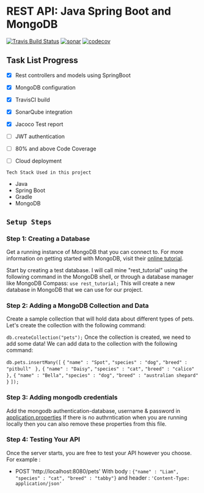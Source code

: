 # REST API: Java Spring Boot and MongoDB
[![Travis Build Status](https://travis-ci.org/GouravRusiya30/SpringBootRestAPI.svg?branch=master)](https://travis-ci.org/GouravRusiya30/SpringBootRestAPI)
[![sonar](https://sonarcloud.io/api/project_badges/measure?project=GouravRusiya30_SpringBootRestAPI&metric=alert_status)](https://sonarcloud.io/dashboard?id=GouravRusiya30_SpringBootRestAPI)
[![codecov](https://codecov.io/gh/GouravRusiya30/SpringBootRestAPI/branch/master/graph/badge.svg)](https://codecov.io/gh/GouravRusiya30/SpringBootRestAPI)

## Task List Progress
- [X] Rest controllers and models using SpringBoot
- [X] MongoDB configuration
- [X] TravisCI build
- [X] SonarQube integration 
- [X] Jacoco Test report
- [ ] JWT authentication
- [ ] 80% and above Code Coverage
- [ ] Cloud deployment


```Tech Stack Used in this project ```
* Java
* Spring Boot
* Gradle
* MongoDB

## ```Setup Steps ```

### Step 1: Creating a Database
Get a running instance of MongoDB that you can connect to. 
For more information on getting started with MongoDB, visit their [online tutorial](https://docs.mongodb.com/manual/).

Start by creating a test database. I will call mine "rest_tutorial" using the following command in the MongoDB shell, or through a database manager like MongoDB Compass:
```use rest_tutorial;```
This will create a new database in MongoDB that we can use for our project.

### Step 2: Adding a MongoDB Collection and Data
Create a sample collection that will hold data about different types of pets. Let's create the collection with the following command:

```db.createCollection("pets");```
Once the collection is created, we need to add some data! 
We can add data to the collection with the following command:

```db.pets.insertMany([```
  ```{```
    ```"name" : "Spot",```
    ```"species" : "dog",```
    ```"breed" : "pitbull"```
 ``` },```
  ```{```
    ```"name" : "Daisy",```
    ```"species" : "cat",```
    ```"breed" : "calico"```
  ```},```
  ```{```
    ```"name" : "Bella",```
    ```"species" : "dog",```
    ```"breed" : "australian shepard"```
  ```}```
```]);```

### Step 3: Adding mongodb credentials
Add the mongodb authentication-database, username & password in [application.properties](https://github.com/GouravRusiya30/SpringBootRestAPI/blob/master/src/main/resources/application.properties)
If there is no authrntication when you are running locally then you can also remove these properties from this file.

### Step 4: Testing Your API
Once the server starts, you are free to test your API however you choose.
For example :
* POST 'http://localhost:8080/pets'
With body : ```{"name" : "Liam", "species" : "cat", "breed" : "tabby"}```
and header : ```'Content-Type: application/json'```
